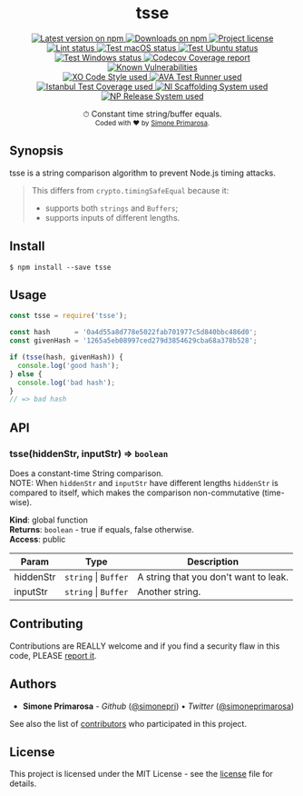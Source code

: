 <h1 align="center">
  <b>tsse</b>
</h1>
<p align="center">
  <!-- Version - npm -->
  <a href="https://www.npmjs.com/package/tsse">
    <img src="https://img.shields.io/npm/v/tsse.svg" alt="Latest version on npm" />
  </a>
  <!-- Downloads - npm -->
  <a href="https://npm-stat.com/charts.html?package=tsse">
    <img src="https://img.shields.io/npm/dt/tsse.svg" alt="Downloads on npm" />
  </a>
  <!-- License - MIT -->
  <a href="https://github.com/simonepri/tsse/tree/master/license">
    <img src="https://img.shields.io/github/license/simonepri/tsse.svg" alt="Project license" />
  </a>

  <br/>

  <!-- Lint -->
  <a href="https://github.com/simonepri/tsse/actions?query=workflow:lint+branch:master">
    <img src="https://github.com/simonepri/tsse/workflows/lint/badge.svg?branch=master" alt="Lint status" />
  </a>
  <!-- Test - macOS -->
  <a href="https://github.com/simonepri/tsse/actions?query=workflow:test-macos+branch:master">
    <img src="https://github.com/simonepri/tsse/workflows/test-macos/badge.svg?branch=master" alt="Test macOS status" />
  </a>
  <!-- Test - Ubuntu -->
  <a href="https://github.com/simonepri/tsse/actions?query=workflow:test-ubuntu+branch:master">
    <img src="https://github.com/simonepri/tsse/workflows/test-ubuntu/badge.svg?branch=master" alt="Test Ubuntu status" />
  </a>
  <!-- Test - Windows -->
  <a href="https://github.com/simonepri/tsse/actions?query=workflow:test-windows+branch:master">
    <img src="https://github.com/simonepri/tsse/workflows/test-windows/badge.svg?branch=master" alt="Test Windows status" />
  </a>
  <!-- Coverage - Codecov -->
  <a href="https://codecov.io/gh/simonepri/tsse">
    <img src="https://img.shields.io/codecov/c/github/simonepri/tsse/master.svg" alt="Codecov Coverage report" />
  </a>
  <!-- DM - Snyk -->
  <a href="https://snyk.io/test/github/simonepri/tsse?targetFile=package.json">
    <img src="https://snyk.io/test/github/simonepri/tsse/badge.svg?targetFile=package.json" alt="Known Vulnerabilities" />
  </a>

  <br/>

  <!-- Code Style - XO-Prettier -->
  <a href="https://github.com/xojs/xo">
    <img src="https://img.shields.io/badge/code_style-XO+Prettier-5ed9c7.svg" alt="XO Code Style used" />
  </a>
  <!-- Test Runner - AVA -->
  <a href="https://github.com/avajs/ava">
    <img src="https://img.shields.io/badge/test_runner-AVA-fb3170.svg" alt="AVA Test Runner used" />
  </a>
  <!-- Test Coverage - Istanbul -->
  <a href="https://github.com/istanbuljs/nyc">
    <img src="https://img.shields.io/badge/test_coverage-NYC-fec606.svg" alt="Istanbul Test Coverage used" />
  </a>
  <!-- Init - ni -->
  <a href="https://github.com/simonepri/ni">
    <img src="https://img.shields.io/badge/initialized_with-ni-e74c3c.svg" alt="NI Scaffolding System used" />
  </a>
  <!-- Release - np -->
  <a href="https://github.com/sindresorhus/np">
    <img src="https://img.shields.io/badge/released_with-np-6c8784.svg" alt="NP Release System used" />
  </a>
</p>
<p align="center">
  ⏱ Constant time string/buffer equals.

  <br/>

  <sub>
    Coded with ❤️ by <a href="#authors">Simone Primarosa</a>.
  </sub>
</p>

## Synopsis
tsse is a string comparison algorithm to prevent Node.js timing attacks.

> This differs from `crypto.timingSafeEqual` because it: 
>  - supports both `strings` and `Buffers`;
>  - supports inputs of different lengths.

## Install

```
$ npm install --save tsse
```

## Usage

```js
const tsse = require('tsse');

const hash      = '0a4d55a8d778e5022fab701977c5d840bbc486d0';
const givenHash = '1265a5eb08997ced279d3854629cba68a378b528';

if (tsse(hash, givenHash)) {
  console.log('good hash');
} else {
  console.log('bad hash');
}
// => bad hash
```

## API

<a name="tsse"></a>

### tsse(hiddenStr, inputStr) ⇒ <code>boolean</code>
Does a constant-time String comparison.  
NOTE: When `hiddenStr` and `inputStr` have different lengths `hiddenStr` is compared to itself, which makes the comparison non-commutative (time-wise).

**Kind**: global function  
**Returns**: <code>boolean</code> - true if equals, false otherwise.  
**Access**: public  

| Param | Type | Description |
| --- | --- | --- |
| hiddenStr | <code>string</code> \| <code>Buffer</code> | A string that you don't want to leak. |
| inputStr | <code>string</code> \| <code>Buffer</code> | Another string. |

## Contributing
Contributions are REALLY welcome and if you find a security flaw in this code, PLEASE [report it][new issue].

## Authors
- **Simone Primarosa** - *Github* ([@simonepri][github:simonepri]) • *Twitter* ([@simoneprimarosa][twitter:simoneprimarosa])

See also the list of [contributors][contributors] who participated in this project.

## License
This project is licensed under the MIT License - see the [license][license] file for details.


<!-- Links -->
[new issue]: https://github.com/simonepri/tsse/issues/new
[contributors]: https://github.com/simonepri/tsse/contributors

[license]: https://github.com/simonepri/tsse/tree/master/license

[github:simonepri]: https://github.com/simonepri
[twitter:simoneprimarosa]: http://twitter.com/intent/user?screen_name=simoneprimarosa

